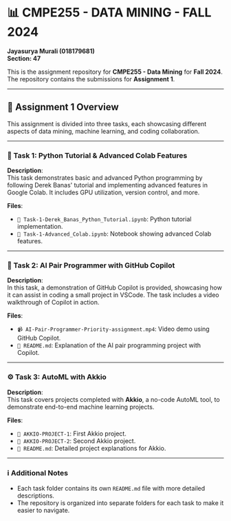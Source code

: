 
# 📊 CMPE255 - DATA MINING - FALL 2024  
**Jayasurya Murali (018179681)**  
**Section: 47**

This is the assignment repository for **CMPE255 - Data Mining** for **Fall 2024**. The repository contains the submissions for **Assignment 1**.

---

## 📝 Assignment 1 Overview

This assignment is divided into three tasks, each showcasing different aspects of data mining, machine learning, and coding collaboration.

---

### 📂 Task 1: Python Tutorial & Advanced Colab Features

**Description**:  
This task demonstrates basic and advanced Python programming by following Derek Banas' tutorial and implementing advanced features in Google Colab. It includes GPU utilization, version control, and more.

**Files**:  
- `📄 Task-1-Derek_Banas_Python_Tutorial.ipynb`: Python tutorial implementation.  
- `📄 Task-1-Advanced_Colab.ipynb`: Notebook showing advanced Colab features.  

---

### 🤖 Task 2: AI Pair Programmer with GitHub Copilot

**Description**:  
In this task, a demonstration of GitHub Copilot is provided, showcasing how it can assist in coding a small project in VSCode. The task includes a video walkthrough of Copilot in action.

**Files**:  
- `📹 AI-Pair-Programmer-Priority-assignment.mp4`: Video demo using GitHub Copilot.  
- `📄 README.md`: Explanation of the AI pair programming project with Copilot.

---

### ⚙️ Task 3: AutoML with Akkio

**Description**:  
This task covers projects completed with **Akkio**, a no-code AutoML tool, to demonstrate end-to-end machine learning projects.

**Files**:  
- `📂 AKKIO-PROJECT-1`: First Akkio project.
- `📂 AKKIO-PROJECT-2`: Second Akkio project.
- `📄 README.md`: Detailed project explanations for Akkio.

---

### ℹ️ Additional Notes
- Each task folder contains its own `README.md` file with more detailed descriptions.
- The repository is organized into separate folders for each task to make it easier to navigate.
